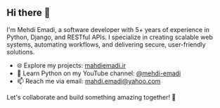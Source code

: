 ## Hi there 👋

I'm Mehdi Emadi, a software developer with 5+ years of experience in Python, Django, and RESTful APIs. I specialize in creating scalable web systems, automating workflows, and delivering secure, user-friendly solutions. 

- 🌐 Explore my projects: [mahdiemadi.ir](https://mahdiemadi.ir)  
- 🎥 Learn Python on my YouTube channel: [@mehdi-emadi]([https://youtube.com/@mehdi-emadi](https://www.youtube.com/@mehdi-emadi))  
- 📫 Reach me via email: mahdi.emadi@yahoo.com  

Let's collaborate and build something amazing together! 🚀
